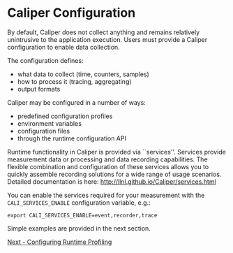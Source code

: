 # Caliper Configuration

By default, Caliper does not collect anything and remains relatively
unintrusive to the application execution.
Users must provide a Caliper configuration to enable data collection.

The configuration defines:
- what data to collect (time, counters, samples)
- how to process it (tracing, aggregating)
- output formats

Caliper may be configured in a number of ways:
- predefined configuration profiles
- environment variables
- configuration files
- through the runtime configuration API

Runtime functionality in Caliper is provided via ``services''.
Services provide measurement data or processing and data recording
capabilities. The flexible combination and configuration of these
services allows you to quickly assemble recording solutions for a wide
range of usage scenarios.  Detailed documentation is here:
http://llnl.github.io/Caliper/services.html

You can enable the services required for your measurement with the
`CALI_SERVICES_ENABLE` configuration variable, e.g.:

```
export CALI_SERVICES_ENABLE=event,recorder,trace
```

Simple examples are provided in the next section.

[Next - Configuring Runtime Profiling](runtime_profiling.md)
